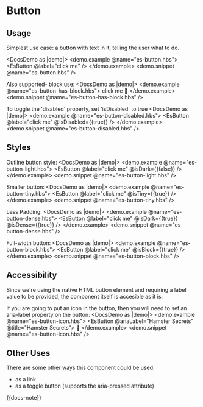 # Button

## Usage

Simplest use case: a button with text in it, telling the user what to do.

<DocsDemo as |demo|>
  <demo.example @name="es-button.hbs">
    <EsButton @label="click me" />
  </demo.example>
  <demo.snippet @name="es-button.hbs" />
</DocsDemo>


Also supported- block use:
<DocsDemo as |demo|>
  <demo.example @name="es-button-has-block.hbs">
    <EsButton>
      click me <span>🐹</span>
    </EsButton>
  </demo.example>
  <demo.snippet @name="es-button-has-block.hbs" />
</DocsDemo>

To toggle the 'disabled' property, set 'isDisabled' to true
<DocsDemo as |demo|>
  <demo.example @name="es-button-disabled.hbs">
    <EsButton @label="click me" @isDisabled={{true}} />
  </demo.example>
  <demo.snippet @name="es-button-disabled.hbs" />
</DocsDemo>

## Styles

Outline button style:
<DocsDemo as |demo|>
  <demo.example @name="es-button-light.hbs">
    <EsButton @label="click me" @isDark={{false}} />
  </demo.example>
  <demo.snippet @name="es-button-light.hbs" />
</DocsDemo>

Smaller button:
<DocsDemo as |demo|>
  <demo.example @name="es-button-tiny.hbs">
    <EsButton @label="click me" @isTiny={{true}} />
  </demo.example>
  <demo.snippet @name="es-button-tiny.hbs" />
</DocsDemo>

Less Padding:
<DocsDemo as |demo|>
  <demo.example @name="es-button-dense.hbs">
    <EsButton @label="click me" @isDark={{true}} @isDense={{true}} />
  </demo.example>
  <demo.snippet @name="es-button-dense.hbs" />
</DocsDemo>

Full-width button:
<DocsDemo as |demo|>
  <demo.example @name="es-button-block.hbs">
    <EsButton @label="click me" @isBlock={{true}} />
  </demo.example>
  <demo.snippet @name="es-button-block.hbs" />
</DocsDemo>

## Accessibility

Since we're using the native HTML button element and requiring a label value to be provided, the component itself is accesible as it is.

If you are going to put an icon in the button, then you will need to set an aria-label property on the button:
<DocsDemo as |demo|>
  <demo.example @name="es-button-icon.hbs">
    <EsButton @ariaLabel="Hamster Secrets" @title="Hamster Secrets">
      🐹
    </EsButton>
  </demo.example>
  <demo.snippet @name="es-button-icon.hbs" />
</DocsDemo>

## Other Uses

There are some other ways this component could be used:

- as a link
- as a toggle button (supports the aria-pressed attribute)

{{docs-note}}
